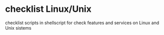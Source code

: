 # checklist Linux/Unix

checklist scripts in shellscript for check features and services on Linux and Unix sistems 
